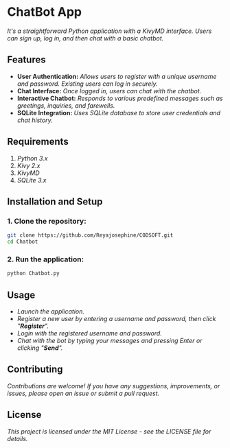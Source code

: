# ChatBot App
*It's a straightforward Python application with a KivyMD interface. Users can sign up, log in, and then chat with a basic chatbot.*

## Features
- **User Authentication:** *Allows users to register with a unique username and password. Existing users can log in securely.*
- **Chat Interface:** *Once logged in, users can chat with the chatbot.*
- **Interactive Chatbot:** *Responds to various predefined messages such as greetings, inquiries, and farewells.*
- **SQLite Integration:** *Uses SQLite database to store user credentials and chat history.*

## Requirements
1. *Python 3.x*
2. *Kivy 2.x*
3. *KivyMD*
4. *SQLite 3.x*

## Installation and Setup
### 1. Clone the repository:
```bash
git clone https://github.com/Reyajosephine/CODSOFT.git
cd Chatbot
```
### 2. Run the application:

```bash
python Chatbot.py
```

## Usage
- *Launch the application.*
- *Register a new user by entering a username and password, then click "***Register***".*
- *Login with the registered username and password.*
- *Chat with the bot by typing your messages and pressing Enter or clicking "***Send***".*
  
## Contributing
*Contributions are welcome! If you have any suggestions, improvements, or issues, please open an issue or submit a pull request.*

## License
*This project is licensed under the MIT License - see the LICENSE file for details.*

